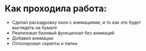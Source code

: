 # Как проходила работа:

 - Сделал раскадровку окон с анимациями, и то как это будет выглядеть на бумаге
 - Реализовал базовый функционал без анимаций
 - Добавил анимации
 - Отполировал скрипты и папки
